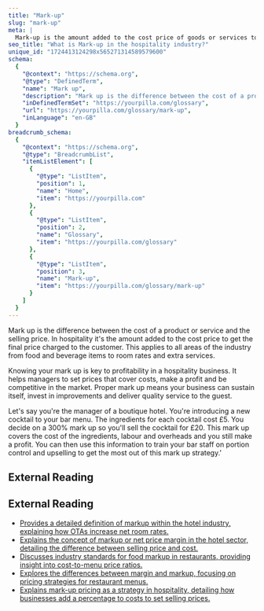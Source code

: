 ```yaml
---
title: "Mark-up"
slug: "mark-up"
meta: |
  Mark-up is the amount added to the cost price of goods or services to cover overheads and profit. It helps restaurants, cafes, and bars ensure profitability.
seo_title: "What is Mark-up in the hospitality industry?"
unique_id: "1724413124298x565271314589579600"
schema:
  {
    "@context": "https://schema.org",
    "@type": "DefinedTerm",
    "name": "Mark up",
    "description": "Mark up is the difference between the cost of a product or service and the selling price in hospitality. It represents the amount added to the cost price to determine the final price charged to the customer.",
    "inDefinedTermSet": "https://yourpilla.com/glossary",
    "url": "https://yourpilla.com/glossary/mark-up",
    "inLanguage": "en-GB"
  }
breadcrumb_schema:
  {
    "@context": "https://schema.org",
    "@type": "BreadcrumbList",
    "itemListElement": [
      {
        "@type": "ListItem",
        "position": 1,
        "name": "Home",
        "item": "https://yourpilla.com"
      },
      {
        "@type": "ListItem",
        "position": 2,
        "name": "Glossary",
        "item": "https://yourpilla.com/glossary"
      },
      {
        "@type": "ListItem",
        "position": 3,
        "name": "Mark-up",
        "item": "https://yourpilla.com/glossary/mark-up"
      }
    ]
  }
---
```


Mark up is the difference between the cost of a product or service and the selling price. In hospitality it's the amount added to the cost price to get the final price charged to the customer. This applies to all areas of the industry from food and beverage items to room rates and extra services.

Knowing your mark up is key to profitability in a hospitality business. It helps managers to set prices that cover costs, make a profit and be competitive in the market. Proper mark up means your business can sustain itself, invest in improvements and deliver quality service to the guest.

Let's say you're the manager of a boutique hotel. You're introducing a new cocktail to your bar menu. The ingredients for each cocktail cost £5. You decide on a 300% mark up so you'll sell the cocktail for £20. This mark up covers the cost of the ingredients, labour and overheads and you still make a profit. You can then use this information to train your bar staff on portion control and upselling to get the most out of this mark up strategy.'

## External Reading



## External Reading

*   [Provides a detailed definition of markup within the hotel industry, explaining how OTAs increase net room rates.](https://www.xotels.com/en/glossary/markup)
*   [Explains the concept of markup or net price margin in the hotel sector, detailing the difference between selling price and cost.](https://www.ihcshotelconsulting.com/blog/what-is-the-mark-up-or-net-price-margin-in-the-hotel-sector/)
*   [Discusses industry standards for food markup in restaurants, providing insight into cost-to-menu price ratios.](https://bngpayments.net/blog/average-markup-food-restaurants/)
*   [Explores the differences between margin and markup, focusing on pricing strategies for restaurant menus.](https://www.lightspeedhq.com.au/blog/how-to-price-your-menu-margin-vs-markup/)
*   [Explains mark-up pricing as a strategy in hospitality, detailing how businesses add a percentage to costs to set selling prices.](https://library.fiveable.me/key-terms/introduction-to-hospitality-and-tourism/mark-up-pricing)